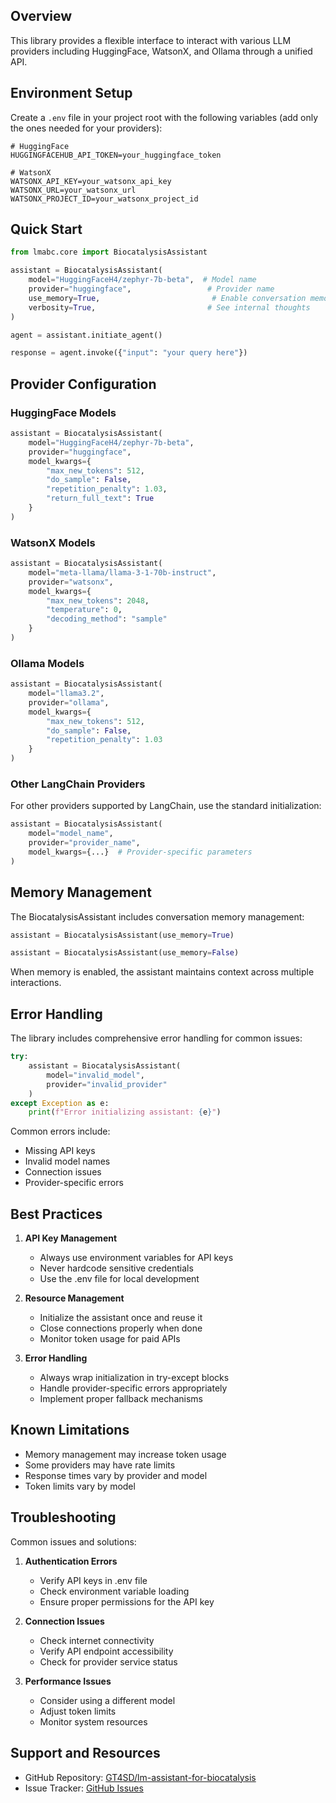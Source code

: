 
## Overview
This library provides a flexible interface to interact with various LLM providers including HuggingFace, WatsonX, and Ollama through a unified API.

## Environment Setup

Create a `.env` file in your project root with the following variables (add only the ones needed for your providers):

```plaintext
# HuggingFace
HUGGINGFACEHUB_API_TOKEN=your_huggingface_token

# WatsonX
WATSONX_API_KEY=your_watsonx_api_key
WATSONX_URL=your_watsonx_url
WATSONX_PROJECT_ID=your_watsonx_project_id
```

## Quick Start

```python
from lmabc.core import BiocatalysisAssistant

assistant = BiocatalysisAssistant(
    model="HuggingFaceH4/zephyr-7b-beta",  # Model name
    provider="huggingface",                 # Provider name
    use_memory=True,                         # Enable conversation memory
    verbosity=True,                         # See internal thoughts
)

agent = assistant.initiate_agent()

response = agent.invoke({"input": "your query here"})
```

## Provider Configuration

### HuggingFace Models
```python
assistant = BiocatalysisAssistant(
    model="HuggingFaceH4/zephyr-7b-beta",
    provider="huggingface",
    model_kwargs={
        "max_new_tokens": 512,
        "do_sample": False,
        "repetition_penalty": 1.03,
        "return_full_text": True
    }
)
```

### WatsonX Models
```python
assistant = BiocatalysisAssistant(
    model="meta-llama/llama-3-1-70b-instruct",
    provider="watsonx",
    model_kwargs={
        "max_new_tokens": 2048,
        "temperature": 0,
        "decoding_method": "sample"
    }
)
```

### Ollama Models
```python
assistant = BiocatalysisAssistant(
    model="llama3.2",
    provider="ollama",
    model_kwargs={
        "max_new_tokens": 512,
        "do_sample": False,
        "repetition_penalty": 1.03
    }
)
```

### Other LangChain Providers
For other providers supported by LangChain, use the standard initialization:

```python
assistant = BiocatalysisAssistant(
    model="model_name",
    provider="provider_name",
    model_kwargs={...}  # Provider-specific parameters
)
```

## Memory Management

The BiocatalysisAssistant includes conversation memory management:

```python
assistant = BiocatalysisAssistant(use_memory=True)

assistant = BiocatalysisAssistant(use_memory=False)
```

When memory is enabled, the assistant maintains context across multiple interactions.

## Error Handling

The library includes comprehensive error handling for common issues:

```python
try:
    assistant = BiocatalysisAssistant(
        model="invalid_model",
        provider="invalid_provider"
    )
except Exception as e:
    print(f"Error initializing assistant: {e}")
```

Common errors include:
- Missing API keys
- Invalid model names
- Connection issues
- Provider-specific errors

## Best Practices

1. **API Key Management**
   - Always use environment variables for API keys
   - Never hardcode sensitive credentials
   - Use the .env file for local development

2. **Resource Management**
   - Initialize the assistant once and reuse it
   - Close connections properly when done
   - Monitor token usage for paid APIs

3. **Error Handling**
   - Always wrap initialization in try-except blocks
   - Handle provider-specific errors appropriately
   - Implement proper fallback mechanisms

## Known Limitations

- Memory management may increase token usage
- Some providers may have rate limits
- Response times vary by provider and model
- Token limits vary by model

## Troubleshooting

Common issues and solutions:

1. **Authentication Errors**
   - Verify API keys in .env file
   - Check environment variable loading
   - Ensure proper permissions for the API key

2. **Connection Issues**
   - Check internet connectivity
   - Verify API endpoint accessibility
   - Check for provider service status

3. **Performance Issues**
   - Consider using a different model
   - Adjust token limits
   - Monitor system resources

## Support and Resources

- GitHub Repository: [GT4SD/lm-assistant-for-biocatalysis](https://github.com/GT4SD/lm-assistant-for-biocatalysis)
- Issue Tracker: [GitHub Issues](https://github.com/GT4SD/lm-assistant-for-biocatalysis/issues)
